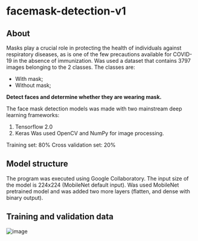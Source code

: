 # facemask-detection-v1

## About

Masks play a crucial role in protecting the health of individuals against respiratory diseases, as is one of the few precautions available for COVID-19 in the absence of immunization. Was used a dataset that contains 3797 images belonging to the 2 classes.
The classes are:

- With mask;
- Without mask;

**Detect faces and determine whether they are wearing mask.**

The face mask detection models was made with two mainstream deep learning frameworks:
  1. Tensorflow 2.0
  2. Keras
Was used OpenCV and NumPy for image processing.

Training set: 80%
Cross validation set: 20%

## Model structure
The program was executed using Google Collaboratory.
The input size of the model is 224x224 (MobileNet default input).
Was used MobileNet pretrained model and was added two more layers (flatten, and dense with binary output).

## Training and validation data
![image](https://user-images.githubusercontent.com/49798588/116450287-7c777700-a831-11eb-9c85-845fbf63550a.png)

